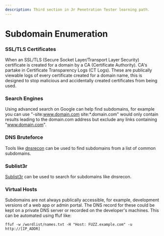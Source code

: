 ```yaml
---
description: Third section in Jr Penetration Tester learning path.
---
```


# Subdomain Enumeration

### SSL/TLS Certificates

When an SSL/TLS (Secure Socket Layer/Transport Layer Security) certificate is created for a domain by a CA (Certificate Authority). CA's partake in Certificate Transparency Logs (CT Logs). These are publically viewable logs of every certificate created for a domain name, this is designed to stop malicious and accidentally created certificates from being used.&#x20;

### Search Engines

Using advanced search on Google can help find subdomains, for example you can use "-site:www.domain.com site:\*.domain.com" would only contain results leading to the domain.com address but exclude any links containing "www.domain.com".

### DNS Bruteforce

Tools like [dnsrecon](https://github.com/darkoperator/dnsrecon) can be used to find subdomains from a list of common subdomains.

### Sublist3r

[Sublist3r](https://github.com/aboul3la/Sublist3r) can be used to search for subdomains like dnsrecon.

### Virtual Hosts

Subdomains are not always publically accessible, for example, development versions of a web app or admin portal. The DNS record for these could be kept on a private DNS server or recorded on the developer's machines. This can be automated using ffuf like:

```
ffuf -w /wordlist/names.txt -H "Host: FUZZ.example.com" -u http://[IP_ADDR]
```
